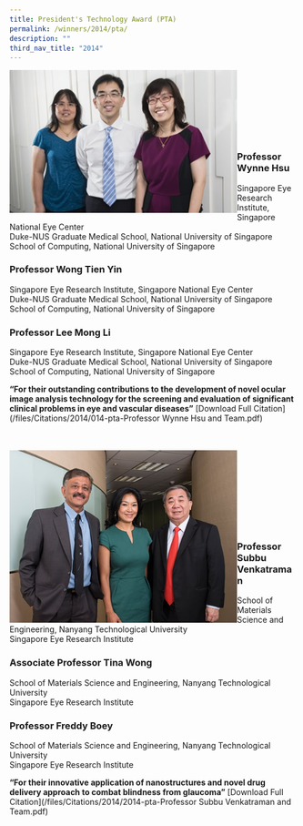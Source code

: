```yaml
---
title: President's Technology Award (PTA)
permalink: /winners/2014/pta/
description: ""
third_nav_title: "2014"
---
```

<img src="/images/Winners/2014/psa-pro-wynne-hsu-team.jpg" alt="2014 PTA Team" style="width:400px" align="left"/><br><br><br><br><br><br><br>

### **Professor Wynne Hsu**  
Singapore Eye Research Institute, Singapore National Eye Center<br>Duke-NUS Graduate Medical School, National University of Singapore <br>
School of Computing, National University of Singapore

### **Professor Wong Tien Yin**
Singapore Eye Research Institute, Singapore National Eye Center<br>Duke-NUS Graduate Medical School, National University of Singapore <br>
School of Computing, National University of Singapore

### **Professor Lee Mong Li**
Singapore Eye Research Institute, Singapore National Eye Center<br>Duke-NUS Graduate Medical School, National University of Singapore <br>
School of Computing, National University of Singapore

<b>“For their outstanding contributions to the development of novel ocular image analysis technology for the screening and evaluation of significant clinical problems in eye and vascular diseases”</b> [Download Full Citation](/files/Citations/2014/014-pta-Professor Wynne Hsu and Team.pdf)
<br><br><br>

<img src="/images/Winners/2014/2014-pta-prof-subbu-team.jpg" alt="2014 PTA Team" style="width:400px" align="left"/><br><br><br><br><br><br><br><br>

### **Professor Subbu Venkatraman**  

School of Materials Science and Engineering, 
Nanyang Technological University<br>
Singapore Eye Research Institute

### **Associate Professor Tina Wong**
School of Materials Science and Engineering,
Nanyang Technological University<br>
Singapore Eye Research Institute

### **Professor Freddy Boey**
School of Materials Science and Engineering, 
Nanyang Technological University<br>
Singapore Eye Research Institute

<b>“For their innovative application of nanostructures and novel drug delivery approach to combat blindness from glaucoma”</b> [Download Full Citation](/files/Citations/2014/2014-pta-Professor Subbu Venkatraman and Team.pdf)
<br><br><br>